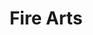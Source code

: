 ---
layout: post
title: Fire Arts

importance: 0

short: fire-arts

header: [
"We designed, built, modeled, and controlled an inverted pendulum system for our Control theory class.",
""
]

specs: [
[code-fork, [Arduino C, MATLAB]],
[laptop, [Arduino]],
[gear, [DC Motor]]
]

images: [
  ['/img/inverted-pendulum/banner.jpg', 'The system in SolidWorks.'],
  ['/img/inverted-pendulum/project.jpg', "The physical system — quite the resemblance."]
]
---